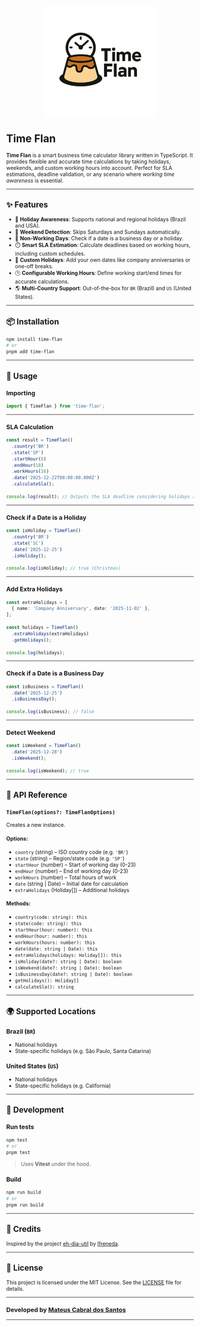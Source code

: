 
<p align="center">
  <img src="time-flan.png" alt="Time Flan" width="300"/>
</p>

# Time Flan

**Time Flan** is a smart business time calculator library written in TypeScript. It provides flexible and accurate time calculations by taking holidays, weekends, and custom working hours into account. Perfect for SLA estimations, deadline validation, or any scenario where *working time awareness* is essential.

---

## ✨ Features

- 📅 **Holiday Awareness**: Supports national and regional holidays (Brazil and USA).
- 📆 **Weekend Detection**: Skips Saturdays and Sundays automatically.
- 🚫 **Non-Working Days**: Check if a date is a business day or a holiday.
- ⏱️ **Smart SLA Estimation**: Calculate deadlines based on working hours, including custom schedules.
- 🧩 **Custom Holidays**: Add your own dates like company anniversaries or one-off breaks.
- 🕒 **Configurable Working Hours**: Define working start/end times for accurate calculations.
- 🌎 **Multi-Country Support**: Out-of-the-box for `BR` (Brazil) and `US` (United States).

---

## 📦 Installation

```bash
npm install time-flan
# or
pnpm add time-flan
```

---

## 🚀 Usage

### Importing

```ts
import { TimeFlan } from 'time-flan';
```

---

### SLA Calculation

```ts
const result = TimeFlan()
  .country('BR')
  .state('SP')
  .startHour(8)
  .endHour(18)
  .workHours(16)
  .date('2025-12-22T08:00:00.000Z')
  .calculateSla();

console.log(result); // Outputs the SLA deadline considering holidays and weekends
```

---

### Check if a Date is a Holiday

```ts
const isHoliday = TimeFlan()
  .country('BR')
  .state('SC')
  .date('2025-12-25')
  .isHoliday();

console.log(isHoliday); // true (Christmas)
```

---

### Add Extra Holidays

```ts
const extraHolidays = [
  { name: 'Company Anniversary', date: '2025-11-02' },
];

const holidays = TimeFlan()
  .extraHolidays(extraHolidays)
  .getHolidays();

console.log(holidays);
```

---

### Check if a Date is a Business Day

```ts
const isBusiness = TimeFlan()
  .date('2025-12-25')
  .isBusinessDay();

console.log(isBusiness); // false
```

---

### Detect Weekend

```ts
const isWeekend = TimeFlan()
  .date('2025-12-28')
  .isWeekend();

console.log(isWeekend); // true
```

---

## 🧩 API Reference

### `TimeFlan(options?: TimeFlanOptions)`

Creates a new instance.

#### Options:

- `country` (string) – ISO country code (e.g. `'BR'`)
- `state` (string) – Region/state code (e.g. `'SP'`)
- `startHour` (number) – Start of working day (0-23)
- `endHour` (number) – End of working day (0-23)
- `workHours` (number) – Total hours of work
- `date` (string | Date) – Initial date for calculation
- `extraHolidays` (Holiday[]) – Additional holidays

#### Methods:

- `country(code: string): this`
- `state(code: string): this`
- `startHour(hour: number): this`
- `endHour(hour: number): this`
- `workHours(hours: number): this`
- `date(date: string | Date): this`
- `extraHolidays(holidays: Holiday[]): this`
- `isHoliday(date?: string | Date): boolean`
- `isWeekend(date?: string | Date): boolean`
- `isBusinessDay(date?: string | Date): boolean`
- `getHolidays(): Holiday[]`
- `calculateSla(): string`

---

## 🌍 Supported Locations

### Brazil (`BR`)
- National holidays
- State-specific holidays (e.g. São Paulo, Santa Catarina)

### United States (`US`)
- National holidays
- State-specific holidays (e.g. California)

---

## 🧪 Development

### Run tests

```bash
npm test
# or
pnpm test
```

> Uses **Vitest** under the hood.

### Build

```bash
npm run build
# or
pnpm run build
```

---

## 🙌 Credits

Inspired by the project [eh-dia-util](https://github.com/lfreneda/eh-dia-util) by [lfreneda](https://github.com/lfreneda).

---

## 📄 License

This project is licensed under the MIT License. See the [LICENSE](./LICENSE) file for details.

---

### Developed by [Mateus Cabral dos Santos](https://github.com/McabralDS)


---
